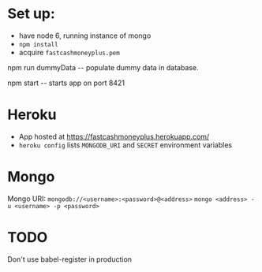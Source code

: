 # Set up:
- have node 6, running instance of mongo
- `npm install`
- acquire `fastcashmoneyplus.pem`

npm run dummyData -- populate dummy data in database.

npm start -- starts app on port 8421



# Heroku
- App hosted at https://fastcashmoneyplus.herokuapp.com/
- `heroku config` lists `MONGODB_URI` and `SECRET` environment variables

# Mongo
Mongo URI: `mongodb://<username>:<password>@<address>`
`mongo <address> -u <username> -p <password>`


# TODO
Don't use babel-register in production
